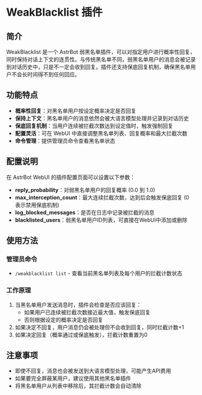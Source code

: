  # WeakBlacklist 插件

## 简介
WeakBlacklist 是一个 AstrBot 弱黑名单插件，可以对指定用户进行概率性回复，同时保持对话上下文的连贯性。与传统黑名单不同，弱黑名单用户的消息会被记录到对话历史中，只是不一定会收到回复。插件还支持保底回复机制，确保黑名单用户不会长时间得不到任何回应。

## 功能特点
- **概率性回复**：对黑名单用户按设定概率决定是否回复
- **保持上下文**：黑名单用户的消息依然会被大语言模型处理并记录到对话历史
- **保底回复机制**：当用户连续被拦截次数达到设定值时，触发强制回复
- **配置灵活**：可在 WebUI 中直接调整黑名单列表、回复概率和最大拦截次数
- **命令管理**：提供管理员命令查看黑名单状态

## 配置说明
在 AstrBot WebUI 的插件配置页面可以设置以下参数：

- **reply_probability**：对弱黑名单用户的回复概率 (0.0 到 1.0)
- **max_interception_count**：最大连续拦截次数，达到后会触发保底回复 (0 表示禁用保底机制)
- **log_blocked_messages**：是否在日志中记录被拦截的消息
- **blacklisted_users**：弱黑名单用户ID列表，可直接在WebUI中添加或删除

## 使用方法
### 管理员命令
- `/weakblacklist list` - 查看当前黑名单列表及每个用户的拦截计数状态

### 工作原理
1. 当黑名单用户发送消息时，插件会检查是否应该回复：
   - 如果用户已连续被拦截次数接近最大值，触发保底回复
   - 否则根据设定的概率决定是否回复
2. 如果决定不回复，用户消息仍会被处理但不会收到回复，同时拦截计数+1
3. 如果决定回复（概率通过或保底触发），拦截计数重置为0

## 注意事项
- 即使不回复，消息也会被发送到大语言模型处理，可能产生API费用
- 如果要完全屏蔽某用户，建议使用其他黑名单插件
- 将黑名单用户从列表中移除后，其拦截计数会自动清除
